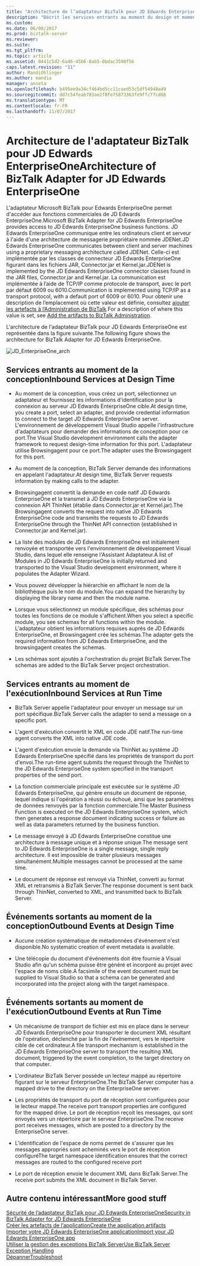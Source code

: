 ```yaml
---
title: "Architecture de l’adaptateur BizTalk pour JD Edwards EnterpriseOne | Documents Microsoft"
description: "Décrit les services entrants au moment du design et moment de l’exécution, les événements sortants au moment du design et le moment de l’exécution dans l’adaptateur JD Edwards EnterpriseOne dans BizTalk Server"
ms.custom: 
ms.date: 06/08/2017
ms.prod: biztalk-server
ms.reviewer: 
ms.suite: 
ms.tgt_pltfrm: 
ms.topic: article
ms.assetid: 0441c5d2-6a46-45b6-8ab5-0bdac3590f56
caps.latest.revision: "11"
author: MandiOhlinger
ms.author: mandia
manager: anneta
ms.openlocfilehash: b495ee9a34cf464bd5cc11caed53c5df54948a49
ms.sourcegitcommit: dd7c54feab783ae2f8fe75873363fe9ffc77cd66
ms.translationtype: MT
ms.contentlocale: fr-FR
ms.lasthandoff: 11/07/2017
---
```

# <a name="architecture-of-biztalk-adapter-for-jd-edwards-enterpriseone"></a><span data-ttu-id="da504-103">Architecture de l'adaptateur BizTalk pour JD Edwards EnterpriseOne</span><span class="sxs-lookup"><span data-stu-id="da504-103">Architecture of BizTalk Adapter for JD Edwards EnterpriseOne</span></span>
<span data-ttu-id="da504-104">L'adaptateur Microsoft BizTalk pour Edwards EnterpriseOne permet d'accéder aux fonctions commerciales de JD Edwards EnterpriseOne.</span><span class="sxs-lookup"><span data-stu-id="da504-104">Microsoft BizTalk Adapter for JD Edwards EnterpriseOne provides access to JD Edwards EnterpriseOne business functions.</span></span> <span data-ttu-id="da504-105">JD Edwards EnterpriseOne communique entre les ordinateurs client et serveur à l'aide d'une architecture de messagerie propriétaire nommée JDENet.</span><span class="sxs-lookup"><span data-stu-id="da504-105">JD Edwards EnterpriseOne communicates between client and server machines using a proprietary messaging architecture called JDENet.</span></span> <span data-ttu-id="da504-106">Celle-ci est implémentée par les classes de connecteur JD Edwards EnterpriseOne figurant dans les fichiers JAR, Connector.jar et Kernel.jar.</span><span class="sxs-lookup"><span data-stu-id="da504-106">JDENet is implemented by the JD Edwards EnterpriseOne connector classes found in the JAR files, Connector.jar and Kernel.jar.</span></span> <span data-ttu-id="da504-107">La communication est implémentée à l’aide de TCP/IP comme protocole de transport, avec le port par défaut 6009 ou 6010.</span><span class="sxs-lookup"><span data-stu-id="da504-107">Communication is implemented using TCP/IP as a transport protocol, with a default port of 6009 or 6010.</span></span> <span data-ttu-id="da504-108">Pour obtenir une description de l’emplacement où cette valeur est définie, consultez [ajouter les artefacts à l’Administration de BizTalk](../core/adding-biztalk-adapter-for-jd-edwards-oneworld.md).</span><span class="sxs-lookup"><span data-stu-id="da504-108">For a description of where this value is set, see [Add the artifacts to BizTalk Administration](../core/adding-biztalk-adapter-for-jd-edwards-oneworld.md).</span></span>  
  
 <span data-ttu-id="da504-109">L'architecture de l'adaptateur BizTalk pour JD Edwards EnterpriseOne est représentée dans la figure suivante.</span><span class="sxs-lookup"><span data-stu-id="da504-109">The following figure shows the architecture for BizTalk Adapter for JD Edwards EnterpriseOne.</span></span>  
  
 ![](../core/media/jd-enterpriseone-arch.gif "JD_EnterpriseOne_arch")  
  
## <a name="inbound-services-at-design-time"></a><span data-ttu-id="da504-110">Services entrants au moment de la conception</span><span class="sxs-lookup"><span data-stu-id="da504-110">Inbound Services at Design Time</span></span>  
  
-   <span data-ttu-id="da504-111">Au moment de la conception, vous créez un port, sélectionnez un adaptateur et fournissez les informations d'identification pour la connexion au serveur JD Edwards EnterpriseOne cible.</span><span class="sxs-lookup"><span data-stu-id="da504-111">At design time, you create a port, select an adapter, and provide credential information to connect to the target JD Edwards EnterpriseOne server.</span></span> <span data-ttu-id="da504-112">L'environnement de développement Visual Studio appelle l'infrastructure d'adaptateurs pour demander des informations de conception pour ce port.</span><span class="sxs-lookup"><span data-stu-id="da504-112">The Visual Studio development environment calls the adapter framework to request design-time information for this port.</span></span> <span data-ttu-id="da504-113">L'adaptateur utilise Browsingagent pour ce port.</span><span class="sxs-lookup"><span data-stu-id="da504-113">The adapter uses the Browsingagent for this port.</span></span>  
  
-   <span data-ttu-id="da504-114">Au moment de la conception, BizTalk Server demande des informations en appelant l'adaptateur.</span><span class="sxs-lookup"><span data-stu-id="da504-114">At design time, BizTalk Server requests information by making calls to the adapter.</span></span>  
  
-   <span data-ttu-id="da504-115">Browsingagent convertit la demande en code natif JD Edwards EnterpriseOne et la transmet à JD Edwards EnterpriseOne via la connexion API ThinNet (établie dans Connector.jar et Kernel.jar).</span><span class="sxs-lookup"><span data-stu-id="da504-115">The Browsingagent converts the request into native JD Edwards EnterpriseOne code and transmits the requests to JD Edwards EnterpriseOne through the ThinNet API connection (established in Connector.jar and Kernel.jar).</span></span>  
  
-   <span data-ttu-id="da504-116">La liste des modules de JD Edwards EnterpriseOne est initialement renvoyée et transportée vers l'environnement de développement Visual Studio, dans lequel elle renseigne l'Assistant Adaptateur.</span><span class="sxs-lookup"><span data-stu-id="da504-116">A list of Modules in JD Edwards EnterpriseOne is initially returned and transported to the Visual Studio development environment, where it populates the Adapter Wizard.</span></span>  
  
-   <span data-ttu-id="da504-117">Vous pouvez développer la hiérarchie en affichant le nom de la bibliothèque puis le nom du module.</span><span class="sxs-lookup"><span data-stu-id="da504-117">You can expand the hierarchy by displaying the library name and then the module name.</span></span>  
  
-   <span data-ttu-id="da504-118">Lorsque vous sélectionnez un module spécifique, des schémas pour toutes les fonctions de ce module s'affichent.</span><span class="sxs-lookup"><span data-stu-id="da504-118">When you select a specific module, you see schemas for all functions within the module.</span></span> <span data-ttu-id="da504-119">L'adaptateur obtient les informations requises auprès de JD Edwards EnterpriseOne, et Browsingagent crée les schémas.</span><span class="sxs-lookup"><span data-stu-id="da504-119">The adapter gets the required information from JD Edwards EnterpriseOne, and the browsingagent creates the schemas.</span></span>  
  
-   <span data-ttu-id="da504-120">Les schémas sont ajoutés à l'orchestration du projet BizTalk Server.</span><span class="sxs-lookup"><span data-stu-id="da504-120">The schemas are added to the BizTalk Server project orchestration.</span></span>  
  
## <a name="inbound-services-at-run-time"></a><span data-ttu-id="da504-121">Services entrants au moment de l'exécution</span><span class="sxs-lookup"><span data-stu-id="da504-121">Inbound Services at Run Time</span></span>  
  
-   <span data-ttu-id="da504-122">BizTalk Server appelle l'adaptateur pour envoyer un message sur un port spécifique.</span><span class="sxs-lookup"><span data-stu-id="da504-122">BizTalk Server calls the adapter to send a message on a specific port.</span></span>  
  
-   <span data-ttu-id="da504-123">L'agent d'exécution convertit le XML en code JDE natif.</span><span class="sxs-lookup"><span data-stu-id="da504-123">The run-time agent converts the XML into native JDE code.</span></span>  
  
-   <span data-ttu-id="da504-124">L'agent d'exécution envoie la demande via ThinNet au système JD Edwards EnterpriseOne spécifié dans les propriétés de transport du port d'envoi.</span><span class="sxs-lookup"><span data-stu-id="da504-124">The run-time agent submits the request through the ThinNet to the JD Edwards EnterpriseOne system specified in the transport properties of the send port.</span></span>  
  
-   <span data-ttu-id="da504-125">La fonction commerciale principale est exécutée sur le système JD Edwards EnterpriseOne, qui génère ensuite un document de réponse, lequel indique si l'opération a réussi ou échoué, ainsi que les paramètres de données renvoyés par la fonction commerciale.</span><span class="sxs-lookup"><span data-stu-id="da504-125">The Master Business Function is executed on the JD Edwards EnterpriseOne system, which then generates a response document indicating success or failure as well as data parameters returned by the business function.</span></span>  
  
-   <span data-ttu-id="da504-126">Le message envoyé à JD Edwards EnterpriseOne constitue une architecture à message unique et à réponse unique.</span><span class="sxs-lookup"><span data-stu-id="da504-126">The message sent to JD Edwards EnterpriseOne is a single message, single reply architecture.</span></span> <span data-ttu-id="da504-127">Il est impossible de traiter plusieurs messages simultanément.</span><span class="sxs-lookup"><span data-stu-id="da504-127">Multiple messages cannot be processed at the same time.</span></span>  
  
-   <span data-ttu-id="da504-128">Le document de réponse est renvoyé via ThinNet, converti au format XML et retransmis à BizTalk Server.</span><span class="sxs-lookup"><span data-stu-id="da504-128">The response document is sent back through ThinNet, converted to XML, and transmitted back to BizTalk Server.</span></span>  
  
## <a name="outbound-events-at-design-time"></a><span data-ttu-id="da504-129">Événements sortants au moment de la conception</span><span class="sxs-lookup"><span data-stu-id="da504-129">Outbound Events at Design Time</span></span>  
  
-   <span data-ttu-id="da504-130">Aucune création systématique de métadonnées d'événement n'est disponible.</span><span class="sxs-lookup"><span data-stu-id="da504-130">No systematic creation of event metadata is available.</span></span>  
  
-   <span data-ttu-id="da504-131">Une télécopie du document d'événements doit être fournie à Visual Studio afin qu'un schéma puisse être généré et incorporé au projet avec l'espace de noms cible.</span><span class="sxs-lookup"><span data-stu-id="da504-131">A facsimile of the event document must be supplied to Visual Studio so that a schema can be generated and incorporated into the project along with the target namespace.</span></span>  
  
## <a name="outbound-events-at-run-time"></a><span data-ttu-id="da504-132">Événements sortants au moment de l'exécution</span><span class="sxs-lookup"><span data-stu-id="da504-132">Outbound Events at Run Time</span></span>  
  
-   <span data-ttu-id="da504-133">Un mécanisme de transport de fichier est mis en place dans le serveur JD Edwards EnterpriseOne pour transporter le document XML résultant de l'opération, déclenché par la fin de l'événement, vers le répertoire cible de cet ordinateur.</span><span class="sxs-lookup"><span data-stu-id="da504-133">A file transport mechanism is established in the JD Edwards EnterpriseOne server to transport the resulting XML document, triggered by the event completion, to the target directory on that computer.</span></span>  
  
-   <span data-ttu-id="da504-134">L'ordinateur BizTalk Server possède un lecteur mappé au répertoire figurant sur le serveur EnterpriseOne.</span><span class="sxs-lookup"><span data-stu-id="da504-134">The BizTalk Server computer has a mapped drive to the directory on the EnterpriseOne server.</span></span>  
  
-   <span data-ttu-id="da504-135">Les propriétés de transport du port de réception sont configurées pour le lecteur mappé.</span><span class="sxs-lookup"><span data-stu-id="da504-135">The receive port transport properties are configured for the mapped drive.</span></span> <span data-ttu-id="da504-136">Le port de réception reçoit les messages, qui sont envoyés vers un répertoire par le serveur EnterpriseOne.</span><span class="sxs-lookup"><span data-stu-id="da504-136">The receive port receives messages, which are posted to a directory by the EnterpriseOne server.</span></span>  
  
-   <span data-ttu-id="da504-137">L'identification de l'espace de noms permet de s'assurer que les messages appropriés sont acheminés vers le port de réception configuré</span><span class="sxs-lookup"><span data-stu-id="da504-137">The target namespace identification ensures that the correct messages are routed to the configured receive port</span></span>  
  
-   <span data-ttu-id="da504-138">Le port de réception envoie le document XML dans BizTalk Server.</span><span class="sxs-lookup"><span data-stu-id="da504-138">The receive port submits the XML document in BizTalk Server.</span></span>  
  
## <a name="more-good-stuff"></a><span data-ttu-id="da504-139">Autre contenu intéressant</span><span class="sxs-lookup"><span data-stu-id="da504-139">More good stuff</span></span>
[<span data-ttu-id="da504-140">Sécurité de l’adaptateur BizTalk pour JD Edwards EnterpriseOne</span><span class="sxs-lookup"><span data-stu-id="da504-140">Security in BizTalk Adapter for JD Edwards EnterpriseOne</span></span>](../core/security-in-biztalk-adapter-for-jd-edwards-enterpriseone.md)  
[<span data-ttu-id="da504-141">Créer les artefacts de l’application</span><span class="sxs-lookup"><span data-stu-id="da504-141">Create the application artifacts</span></span>](../core/developing-applications2.md)  
[<span data-ttu-id="da504-142">Importer votre JD Edwards EnterpriseOne application</span><span class="sxs-lookup"><span data-stu-id="da504-142">Import your JD Edwards EnterpriseOne app</span></span>](../core/deploying-biztalk-adapter-for-jd-edwards-enterpriseone.md)  
[<span data-ttu-id="da504-143">Utiliser la gestion des exceptions BizTalk Server</span><span class="sxs-lookup"><span data-stu-id="da504-143">Use BizTalk Server Exception Handling</span></span>](../core/using-biztalk-server-exception-handling3.md)  
[<span data-ttu-id="da504-144">Dépanner</span><span class="sxs-lookup"><span data-stu-id="da504-144">Troubleshoot</span></span>](../core/troubleshooting-jd-edwards-enterpriseone.md)  
